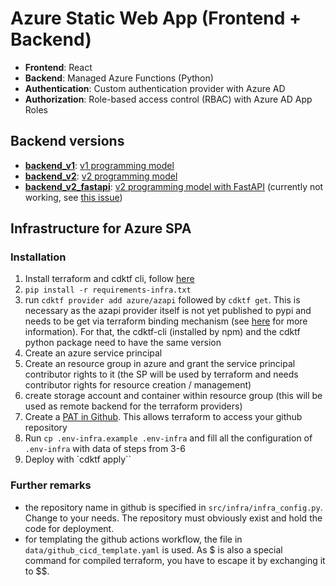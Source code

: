 # Azure Static Web App (Frontend + Backend)

- **Frontend**: React
- **Backend**: Managed Azure Functions (Python)
- **Authentication**: Custom authentication provider with Azure AD
- **Authorization**: Role-based access control (RBAC) with Azure AD App Roles


## Backend versions

- **[backend_v1](src%2Fbackend_v1)**: [v1 programming model](https://learn.microsoft.com/en-us/azure/azure-functions/functions-reference-python?tabs=asgi%2Capplication-level&pivots=python-mode-configuration)
- **[backend_v2](src%2Fbackend_v2)**: [v2 programming model](https://learn.microsoft.com/en-us/azure/azure-functions/functions-reference-python?tabs=asgi%2Capplication-level&pivots=python-mode-decorators)
- **[backend_v2_fastapi](src%2Fbackend_v2_fastapi)**: [v2 programming model with FastAPI](https://learn.microsoft.com/en-us/azure/azure-functions/functions-reference-python?tabs=asgi%2Capplication-level&pivots=python-mode-decorators#web-frameworks) (currently not working, see [this issue](https://github.com/Azure/azure-functions-python-worker/issues/1310))


## Infrastructure for Azure SPA

### Installation

1. Install terraform and cdktf cli, follow [here](https://developer.hashicorp.com/terraform/tutorials/cdktf/cdktf-install)
2. `pip install -r requirements-infra.txt`
3. run `cdktf provider add azure/azapi` followed by `cdktf get`. This is necessary as the azapi provider itself is not yet published to pypi and needs to be get via terraform binding mechanism (see [here](https://discuss.hashicorp.com/t/is-it-already-possible-to-use-azapi-in-cdktf/43706) for more information). For that, the cdktf-cli (installed by npm) and the cdktf python package need to have the same version
4. Create an azure service principal
5. Create an resource group in azure and grant the service principal contributor rights to it (the SP will be used by terraform and needs contributor rights for resource creation / management)
6. create storage account and container within resource group (this will be used as remote backend for the terraform providers)
7. Create a [PAT in Github](https://docs.github.com/en/authentication/keeping-your-account-and-data-secure/managing-your-personal-access-tokens#creating-a-fine-grained-personal-access-token). This allows terraform to access your github repository
8. Run `cp .env-infra.example .env-infra` and fill all the configuration of `.env-infra` with data of steps from 3-6
9. Deploy with `cdktf apply``


### Further remarks

- the repository name in github is specified in `src/infra/infra_config.py`. Change to your needs. The repository must obviously exist and hold the code for deployment.
- for templating the github actions workflow, the file in `data/github_cicd_template.yaml` is used. As $ is also a special command for compiled terraform, you have to escape it by exchanging it to $$.